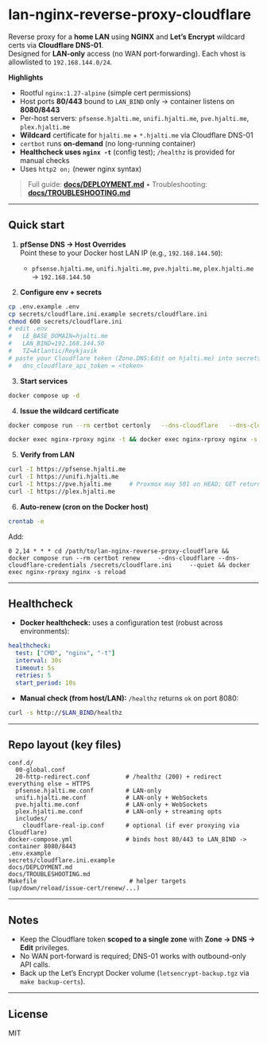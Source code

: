 # lan-nginx-reverse-proxy-cloudflare

Reverse proxy for a **home LAN** using **NGINX** and **Let’s Encrypt** wildcard certs via **Cloudflare DNS-01**.  
Designed for **LAN-only** access (no WAN port-forwarding). Each vhost is allowlisted to `192.168.144.0/24`.

**Highlights**
- Rootful `nginx:1.27-alpine` (simple cert permissions)
- Host ports **80/443** bound to `LAN_BIND` only → container listens on **8080/8443**
- Per-host servers: `pfsense.hjalti.me`, `unifi.hjalti.me`, `pve.hjalti.me`, `plex.hjalti.me`
- **Wildcard** certificate for `hjalti.me` + `*.hjalti.me` via Cloudflare DNS-01
- `certbot` runs **on-demand** (no long-running container)
- **Healthcheck uses `nginx -t`** (config test); `/healthz` is provided for manual checks
- Uses `http2 on;` (newer nginx syntax)

> Full guide: **[docs/DEPLOYMENT.md](docs/DEPLOYMENT.md)** • Troubleshooting: **[docs/TROUBLESHOOTING.md](docs/TROUBLESHOOTING.md)**

---

## Quick start

1) **pfSense DNS → Host Overrides**  
   Point these to your Docker host LAN IP (e.g., `192.168.144.50`):
   - `pfsense.hjalti.me`, `unifi.hjalti.me`, `pve.hjalti.me`, `plex.hjalti.me` → `192.168.144.50`

2) **Configure env + secrets**
```bash
cp .env.example .env
cp secrets/cloudflare.ini.example secrets/cloudflare.ini
chmod 600 secrets/cloudflare.ini
# edit .env
#   LE_BASE_DOMAIN=hjalti.me
#   LAN_BIND=192.168.144.50
#   TZ=Atlantic/Reykjavik
# paste your Cloudflare token (Zone.DNS:Edit on hjalti.me) into secrets/cloudflare.ini:
#   dns_cloudflare_api_token = <token>
```

3) **Start services**
```bash
docker compose up -d
```

4) **Issue the wildcard certificate**
```bash
docker compose run --rm certbot certonly   --dns-cloudflare   --dns-cloudflare-credentials /secrets/cloudflare.ini   -d hjalti.me -d '*.hjalti.me'   --agree-tos --email you@hjalti.me --no-eff-email --non-interactive

docker exec nginx-rproxy nginx -t && docker exec nginx-rproxy nginx -s reload
```

5) **Verify from LAN**
```bash
curl -I https://pfsense.hjalti.me
curl -I https://unifi.hjalti.me
curl -I https://pve.hjalti.me     # Proxmox may 501 on HEAD; GET returns 200
curl -I https://plex.hjalti.me
```

6) **Auto-renew (cron on the Docker host)**
```bash
crontab -e
```
Add:
```
0 2,14 * * * cd /path/to/lan-nginx-reverse-proxy-cloudflare &&   docker compose run --rm certbot renew     --dns-cloudflare --dns-cloudflare-credentials /secrets/cloudflare.ini     --quiet && docker exec nginx-rproxy nginx -s reload
```

---

## Healthcheck

- **Docker healthcheck:** uses a configuration test (robust across environments):
```yaml
healthcheck:
  test: ["CMD", "nginx", "-t"]
  interval: 30s
  timeout: 5s
  retries: 5
  start_period: 10s
```
- **Manual check (from host/LAN):** `/healthz` returns `ok` on port 8080:
```bash
curl -s http://$LAN_BIND/healthz
```

---

## Repo layout (key files)

```
conf.d/
  00-global.conf
  20-http-redirect.conf          # /healthz (200) + redirect everything else → HTTPS
  pfsense.hjalti.me.conf         # LAN-only
  unifi.hjalti.me.conf           # LAN-only + WebSockets
  pve.hjalti.me.conf             # LAN-only + WebSockets
  plex.hjalti.me.conf            # LAN-only + streaming opts
  includes/
    cloudflare-real-ip.conf      # optional (if ever proxying via Cloudflare)
docker-compose.yml               # binds host 80/443 to LAN_BIND -> container 8080/8443
.env.example
secrets/cloudflare.ini.example
docs/DEPLOYMENT.md
docs/TROUBLESHOOTING.md
Makefile                          # helper targets (up/down/reload/issue-cert/renew/...)
```

---

## Notes
- Keep the Cloudflare token **scoped to a single zone** with **Zone → DNS → Edit** privileges.
- No WAN port-forward is required; DNS-01 works with outbound-only API calls.
- Back up the Let’s Encrypt Docker volume (`letsencrypt-backup.tgz` via `make backup-certs`).

---

## License
MIT

